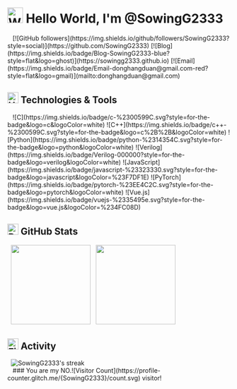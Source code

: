 # <img src="https://raw.githubusercontent.com/Tarikul-Islam-Anik/Animated-Fluent-Emojis/master/Emojis/Hand%20gestures/Waving%20Hand.png" alt="Waving Hand" width="35" height="35" /> Hello World, I'm @SowingG2333

<div align="left">
  
[![GitHub followers](https://img.shields.io/github/followers/SowingG2333?style=social)](https://github.com/SowingG2333)
[![Blog](https://img.shields.io/badge/Blog-SowingG2333-blue?style=flat&logo=ghost)](https://sowingg2333.github.io)
[![Email](https://img.shields.io/badge/Email-donghangduan@gmail.com-red?style=flat&logo=gmail)](mailto:donghangduan@gmail.com)

</div>

## <img src="https://raw.githubusercontent.com/Tarikul-Islam-Anik/Animated-Fluent-Emojis/master/Emojis/Objects/Hammer%20and%20Wrench.png" alt="Hammer and Wrench" width="25" height="25" /> Technologies & Tools

<div align="left">
  
![C](https://img.shields.io/badge/c-%2300599C.svg?style=for-the-badge&logo=c&logoColor=white)
![C++](https://img.shields.io/badge/c++-%2300599C.svg?style=for-the-badge&logo=c%2B%2B&logoColor=white)
![Python](https://img.shields.io/badge/python-%2314354C.svg?style=for-the-badge&logo=python&logoColor=white)
![Verilog](https://img.shields.io/badge/Verilog-000000?style=for-the-badge&logo=verilog&logoColor=white)
![JavaScript](https://img.shields.io/badge/javascript-%23323330.svg?style=for-the-badge&logo=javascript&logoColor=%23F7DF1E)
![PyTorch](https://img.shields.io/badge/pytorch-%23EE4C2C.svg?style=for-the-badge&logo=pytorch&logoColor=white)
![Vue.js](https://img.shields.io/badge/vuejs-%2335495e.svg?style=for-the-badge&logo=vue.js&logoColor=%234FC08D)

</div>

## <img src="https://raw.githubusercontent.com/Tarikul-Islam-Anik/Animated-Fluent-Emojis/master/Emojis/Objects/Bar%20Chart.png" alt="Bar Chart" width="25" height="25" /> GitHub Stats

<div align="left">
  <img height="180em" src="https://github-readme-stats.vercel.app/api?username=SowingG2333&show_icons=true&include_all_commits=true&count_private=true"/>
  <img height="180em" src="https://github-readme-stats.vercel.app/api/top-langs/?username=SowingG2333&layout=compact&langs_count=7"/>
</div>

## <img src="https://raw.githubusercontent.com/Tarikul-Islam-Anik/Animated-Fluent-Emojis/master/Emojis/Travel%20and%20places/Fire.png" alt="Fire" width="25" height="25" /> Activity

<div align="left">
  <img src="https://github-readme-streak-stats.herokuapp.com/?user=SowingG2333" alt="SowingG2333's streak"/>
</div>

<div align="left">
  
### You are my NO.![Visitor Count](https://profile-counter.glitch.me/{SowingG2333}/count.svg) visitor!
  
</div>
